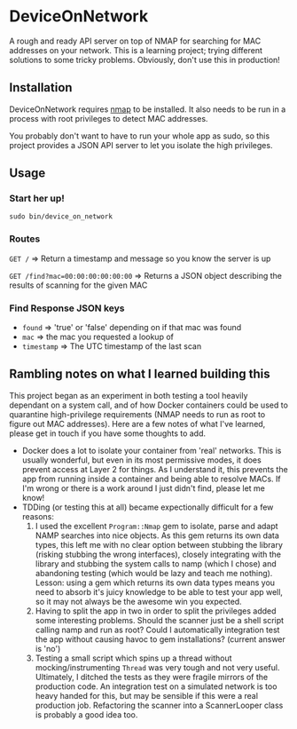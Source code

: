 DeviceOnNetwork
===============

A rough and ready API server on top of NMAP for searching for MAC addresses on your network.
This is a learning project; trying different solutions to some tricky problems. Obviously, don't use this in production!

Installation
------------
DeviceOnNetwork requires [nmap](http://nmap.org/) to be installed.
It also needs to be run in a process with root privileges to detect MAC addresses.

You probably don't want to have to run your whole app as sudo, so this project provides a JSON API server to let you isolate the high privileges.

Usage
-----
### Start her up!
`sudo bin/device_on_network`

### Routes

`GET /` => Return a timestamp and message so you know the server is up

`GET /find?mac=00:00:00:00:00:00` => Returns a JSON object describing the results of scanning for the given MAC

### Find Response JSON keys
- `found` => 'true' or 'false' depending on if that mac was found
- `mac` => the mac you requested a lookup of
- `timestamp` => The UTC timestamp of the last scan


Rambling notes on what I learned building this
----------------------------------------------
This project began as an experiment in both testing a tool heavily dependant on a system call, and of how Docker containers could be used to quarantine high-privilege requirements (NMAP needs to run as root to figure out MAC addresses).
Here are a few notes of what I've learned, please get in touch if you have some thoughts to add.

- Docker does a lot to isolate your container from 'real' networks. This is usually wonderful, but even in its most permissive modes, it does prevent access at Layer 2 for things. As I understand it, this prevents the app from running inside a container and being able to resolve MACs. If I'm wrong or there is a work around I just didn't find, please let me know!
- TDDing (or testing this at all) became expectionally difficult for a few reasons:
  1. I used the excellent `Program::Nmap` gem to isolate, parse and adapt NAMP searches into nice objects. As this gem returns its own data types, this left me with no clear option between stubbing the library (risking stubbing the wrong interfaces), closely integrating with the library and stubbing the system calls to namp (which I chose) and abandoning testing (which would be lazy and teach me nothing). Lesson: using a gem which returns its own data types means you need to absorb it's juicy knowledge to be able to test your app well, so it may not always be the awesome win you expected.
  2. Having to split the app in two in order to split the privileges added some interesting problems. Should the scanner just be a shell script calling namp and run as root? Could I automatically integration test the app without causing havoc to gem installations? (current answer is 'no')
  3. Testing a small script which spins up a thread without mocking/instrumenting `Thread` was very tough and not very useful. Ultimately, I ditched the tests as they were fragile mirrors of the production code. An integration test on a simulated network is too heavy handed for this, but may be sensible if this were a real production job. Refactoring the scanner into a ScannerLooper class is probably a good idea too.
